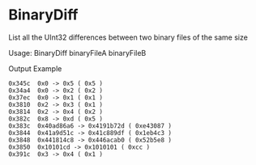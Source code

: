 # BinaryDiff
List all the UInt32 differences between two binary files of the same size

Usage: BinaryDiff binaryFileA binaryFileB

Output Example
```
0x345c  0x0 -> 0x5 ( 0x5 )
0x34a4  0x0 -> 0x2 ( 0x2 )
0x37ec  0x0 -> 0x1 ( 0x1 )
0x3810  0x2 -> 0x3 ( 0x1 )
0x3814  0x2 -> 0x4 ( 0x2 )
0x382c  0x8 -> 0xd ( 0x5 )
0x383c  0x40ad86a6 -> 0x4191b72d ( 0xe43087 )
0x3844  0x41a9d51c -> 0x41c889df ( 0x1eb4c3 )
0x3848  0x441814c8 -> 0x446acab0 ( 0x52b5e8 )
0x3850  0x10101cd -> 0x1010101 ( 0xcc )
0x391c  0x3 -> 0x4 ( 0x1 )
```
